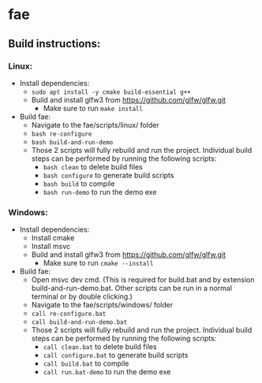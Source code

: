 # fae

## Build instructions:

### Linux:

- Install dependencies:
    - `sudo apt install -y cmake build-essential g++`
    - Build and install glfw3 from https://github.com/glfw/glfw.git
        - Make sure to run `make install`
- Build fae:
    - Navigate to the fae/scripts/linux/ folder
    - `bash re-configure`
    - `bash build-and-run-demo`
    - Those 2 scripts will fully rebuild and run the project. Individual build steps can be performed by running the following scripts:
        - `bash clean` to delete build files
        - `bash configure` to generate build scripts
        - `bash build` to compile
        - `bash run-demo` to run the demo exe

### Windows:

- Install dependencies:
    - Install cmake
    - Install msvc
    - Build and install glfw3 from https://github.com/glfw/glfw.git
        - Make sure to run `cmake --install`
- Build fae:
    - Open msvc dev cmd. (This is required for build.bat and by extension build-and-run-demo.bat. Other scripts can be run in a normal terminal or by double clicking.)
    - Navigate to the fae/scripts/windows/ folder
    - `call re-configure.bat`
    - `call build-and-run-demo.bat`
    - Those 2 scripts will fully rebuild and run the project. Individual build steps can be performed by running the following scripts:
        - `call clean.bat` to delete build files
        - `call configure.bat` to generate build scripts
        - `call build.bat` to compile
        - `call run.bat-demo` to run the demo exe
